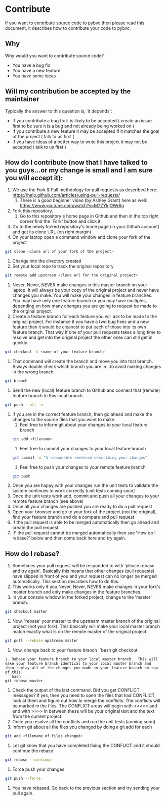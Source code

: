 # Contribute
If you want to contribute source code to pybvc then please read this document, it describes how to
contribute your code to pybvc.

## Why
Why would you want to contribute source code?
- You have a bug fix
- You have a new feature
- You have some ideas

## Will my contribution be accepted by the maintainer
Typically the answer to this question is, 'it depends':
- If you contribute a bug fix it is likely to be accepted ( create an issue first to be sure it is a bug and not already being worked on )
- If you contribute a new feature it may be accepted if it matches the goal of the project ( talk to us first )
- If you have ideas of a better way to write this project it may not be accepted ( talk to us first )

## How do I contribute (now that I have talked to you guys...or my change is small and I am sure you will accept it):

1. We use the Fork & Pull methdology for pull requests as described here:  https://help.github.com/articles/using-pull-requests/
    1. There is a good beginner video (by Ashley Grant) here as well: https://www.youtube.com/watch?v=M7ZYkjOWr6g
1. Fork this repository.
    1. Go to this repository's home page in Github and then in the top right corner find the 'Fork' button and click it.
1. Go to the newly forked repository's home page (in your Github account) and get its clone URL (on right margin)
1. On your laptop open a command window and clone your fork of the project
```bash
git clone <clone url of your fork of the project>
```
1. Change into the directory created
1. Set your local repo to track the original repository
```bash
git remote add upstream <clone url for the original project>
```
1. Never, Never, NEVER make changes in this master branch on your laptop.  It will always be your copy of the original project and never have changes you make.  You will make your changes in feature branches.  You may have only one feature branch or you may have multiples, depending on how many changes you are going to request be made to the original project.
1. Create a feature branch for each feature you will ask to be made to the original project.  For instance if you have a two bug fixes and a new feature then it would be cleanest to put each of those into its own feature branch.  That way if one of your pull requests takes a long time to resolve and get into the original project the other ones can still get in quickly.
```bash
git checkout -b <name of your feature branch>
```
1. That command will create the branch and move you into that branch.  Always double check which branch you are in...to avoid making changes in the wrong branch.
```bash
git branch
```
1. Send the new (local) feature branch to Github and connect that (remote) feature branch to this local branch
```bash
git push --all -u
```
1. If you are in the correct feature branch, then go ahead and make the changes to the source files that you want to make.
    1. Feel free to inform git about your changes to your local feature branch
    ```bash
    git add <filename>
    ```
    1. Feel free to commit your changes to your local feature branch
    ```bash
    git commit -m "A reasonable sentence describing your changes"
    ```
    1. Feel free to push your changes to your remote feature branch
    ```bash
    git push
    ```
1. Once you are happy with your changes run the unit tests to validate the system continues to work correctly (unit tests coming soon)
1. Once the unit tests work add, commit and push all your changes to your remote feature branch (see above)
1. Once all your changes are pushed you are ready to do a pull request 
1. Open your browser and go to your fork of the project (not the original), find your feature branch and do a compare and pull request
1. If the pull request is able to be merged automatically then go ahead and create the pull request
1. IF the pull request cannot be merged automatically then see 'How do I rebase?' below and then come back here and try again.


## How do I rebase?
1. Sometimes your pull request will be responded to with 'please rebase and try again'.  Basically this means that other changes (pull requests) have slipped in front of you and your request can no longer be merged automatically.  This section describes how to do this.
1. This works only if you Never, Never, NEVER make changes in your fork's master branch and only make changes in the feature branches.
1. In your console window in the forked project, change to the 'master' branch.
```bash
git checkout master
```
1. Now, 'rebase' your master to the upstream master branch of the original project (not your fork).  This basically will make your local master branch match exactly what is on the remote master of the original project.
```bash
git pull --rebase upstream master
```
1. Now, change back to your feature branch
``bash
git checkout <feature branch name>
```
1. Rebase your feature branch to your local master branch.  This will make your feature branch identical to your local master branch and then replay all of the changes you made on your feature branch on top of this.
```bash
git rebase master
```
1. Check the output of the last command.  Did you get CONFLICT messages?  If yes, then you need to open the files that had CONFLICT, look at them and figure out how to merge the conflicts.  The conflicts will be marked in the files.  The CONFLICT areas will begin with <<<<< and end with >>>>  In between these will be your original text and the text from the current project.   
1. Once you resolve all the conflicts and run the unit tests (coming soon)
1. Inform git about all the files you changed by doing a git add for each
```bash
git add <filename of files changed>
```
1. Let git know that you have completed fixing the CONFLICT and it should continue the rebase
```bash
git rebase --continue
```
1. Force push your changes
```bash
git push --force
```
1. You have rebased.  Go back to the previous section and try sending your pull again.

